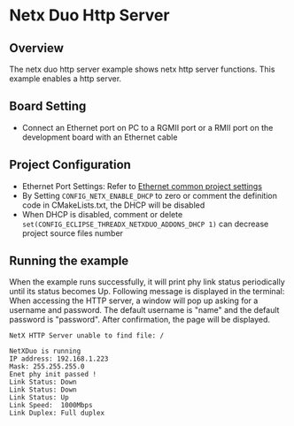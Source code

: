 # Netx Duo Http Server

## Overview

The netx duo http server example shows netx http server functions. This example enables a http server.

## Board Setting

- Connect an Ethernet port on PC to a RGMII port or a RMII port on the development board with an Ethernet cable

## Project Configuration
- Ethernet Port Settings: Refer to [Ethernet common project settings](../../../../lwip/doc/Ethernet_Common_Project_Settings_en.md)
- By Setting `CONFIG_NETX_ENABLE_DHCP` to zero or comment the definition code in CMakeLists.txt, the DHCP will be disabled
- When DHCP is disabled, comment or delete `set(CONFIG_ECLIPSE_THREADX_NETXDUO_ADDONS_DHCP 1)` can decrease project source files number

## Running the example

When the example runs successfully, it will print phy link status periodically until its status becomes Up. Following message is displayed in the terminal:
When accessing the HTTP server, a window will pop up asking for a username and password. The default username is "name" and the default password is "password". After confirmation, the page will be displayed.

```
NetX HTTP Server unable to find file: /
```

```console
NetXDuo is running
IP address: 192.168.1.223
Mask: 255.255.255.0
Enet phy init passed !
Link Status: Down
Link Status: Down
Link Status: Up
Link Speed:  1000Mbps
Link Duplex: Full duplex
```
